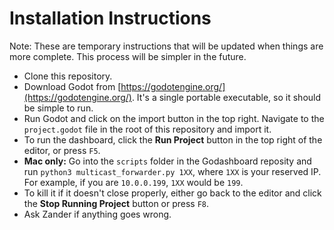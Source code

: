 # Installation Instructions
Note: These are temporary instructions that will be updated when things are more complete. This process will be simpler in the future.
* Clone this repository.
* Download Godot from [https://godotengine.org/](https://godotengine.org/). It's a single portable executable, so it should be simple to run.
* Run Godot and click on the import button in the top right. Navigate to the `project.godot` file in the root of this repository and import it.
* To run the dashboard, click the **Run Project** button in the top right of the editor, or press `F5`.
* **Mac only:** Go into the `scripts` folder in the Godashboard reposity and run `python3 multicast_forwarder.py 1XX`, where `1XX` is your reserved IP. For example, if you are `10.0.0.199`, `1XX` would be `199`.
* To kill it if it doesn't close properly, either go back to the editor and click the **Stop Running Project** button or press `F8`.
* Ask Zander if anything goes wrong.